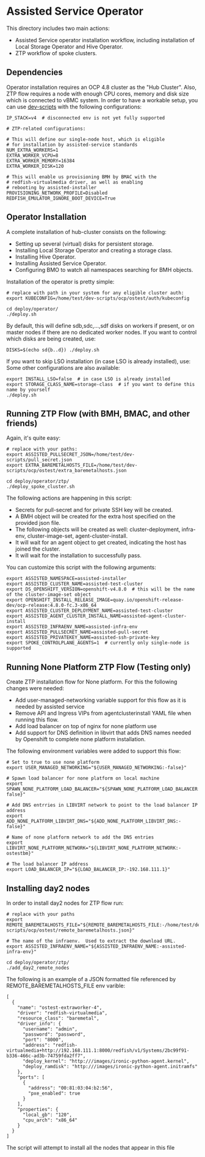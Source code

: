 # Assisted Service Operator

This directory includes two main actions:
* Assisted Service operator installation workflow, including
  installation of Local Storage Operator and Hive Operator.
* ZTP workflow of spoke clusters.

## Dependencies

Operator installation requires an OCP 4.8 cluster as the "Hub Cluster".
Also, ZTP flow requires a node with enough CPU cores, memory and disk size
which is connected to vBMC system.
In order to have a workable setup, you can use
[dev-scripts](https://github.com/openshift-metal3/dev-scripts) with the following configurations:

```
IP_STACK=v4  # disconnected env is not yet fully supported

# ZTP-related configurations:

# This will define our single-node host, which is eligible
# for installation by assisted-service standards
NUM_EXTRA_WORKERS=1
EXTRA_WORKER_VCPU=8
EXTRA_WORKER_MEMORY=16384
EXTRA_WORKER_DISK=120

# This will enable us provisioning BMH by BMAC with the
# redfish-virtualmedia driver, as well as enabling
# rebooting by assisted-installer
PROVISIONING_NETWORK_PROFILE=Disabled
REDFISH_EMULATOR_IGNORE_BOOT_DEVICE=True
```

## Operator Installation

A complete installation of hub-cluster consists on the following:

* Setting up several (virtual) disks for persistent storage.
* Installing Local Storage Operator and creating a storage class.
* Installing Hive Operator.
* Installing Assisted Service Operator.
* Configuring BMO to watch all namespaces searching for BMH objects.

Installation of the operator is pretty simple:

```
# replace with path in your system for any eligible cluster auth:
export KUBECONFIG=/home/test/dev-scripts/ocp/ostest/auth/kubeconfig

cd deploy/operator/
./deploy.sh
```

By default, this will define sdb,sdc,...,sdf disks on workers if present,
or on master nodes if there are no dedicated worker nodes. If you want to
control which disks are being created, use:

```
DISKS=$(echo sd{b..d}) ./deploy.sh
```

If you want to skip LSO installation (in case LSO is already installed), use:
Some other configurations are also available:

```
export INSTALL_LSO=false  # in case LSO is already installed
export STORAGE_CLASS_NAME=storage-class  # if you want to define this name by yourself
./deploy.sh
```

## Running ZTP Flow (with BMH, BMAC, and other friends)

Again, it's quite easy:

```
# replace with your paths:
export ASSISTED_PULLSECRET_JSON=/home/test/dev-scripts/pull_secret.json
export EXTRA_BAREMETALHOSTS_FILE=/home/test/dev-scripts/ocp/ostest/extra_baremetalhosts.json

cd deploy/operator/ztp/
./deploy_spoke_cluster.sh
```

The following actions are happening in this script:
* Secrets for pull-secret and for private SSH key will be created.
* A BMH object will be created for the extra host specified on the provided json file.
* The following objects will be created as well: cluster-deployment, infra-env,
  cluster-image-set, agent-cluster-install.
* It will wait for an agent object to get created, indicating the host has joined the cluster.
* It will wait for the installation to successfully pass.

You can customize this script with the following arguments:
```
export ASSISTED_NAMESPACE=assisted-installer
export ASSISTED_CLUSTER_NAME=assisted-test-cluster
export DS_OPENSHIFT_VERSION=openshift-v4.8.0  # this will be the name of the cluster-image-set object
export OPENSHIFT_INSTALL_RELEASE_IMAGE=quay.io/openshift-release-dev/ocp-release:4.8.0-fc.3-x86_64
export ASSISTED_CLUSTER_DEPLOYMENT_NAME=assisted-test-cluster
export ASSISTED_AGENT_CLUSTER_INSTALL_NAME=assisted-agent-cluster-install
export ASSISTED_INFRAENV_NAME=assisted-infra-env
export ASSISTED_PULLSECRET_NAME=assisted-pull-secret
export ASSISTED_PRIVATEKEY_NAME=assisted-ssh-private-key
export SPOKE_CONTROLPLANE_AGENTS=1  # currently only single-node is supported
```

## Running None Platform ZTP Flow (Testing only)

Create ZTP installation flow for None platform. For this the following changes were needed:

- Add user-managed-networking variable support for this flow as it is needed by assisted service
- Remove API and Ingress VIPs from agentclusterinstall YAML file when running this flow.
- Add load balancer on top of nginx for none platform use
- Add support for DNS definition in libvirt that adds DNS names needed by Openshift to complete none platform installation.

The following environment variables were added to support this flow:

```
# Set to true to use none platform
export USER_MANAGED_NETWORKING="${USER_MANAGED_NETWORKING:-false}"

# Spawn load balancer for none platform on local machine 
export SPAWN_NONE_PLATFORM_LOAD_BALANCER="${SPAWN_NONE_PLATFORM_LOAD_BALANCER:-false}"

# Add DNS entrries in LIBVIRT network to point to the load balancer IP address
export ADD_NONE_PLATFORM_LIBVIRT_DNS="${ADD_NONE_PLATFORM_LIBVIRT_DNS:-false}"

# Name of none platform network to add the DNS entries
export LIBVIRT_NONE_PLATFORM_NETWORK="${LIBVIRT_NONE_PLATFORM_NETWORK:-ostestbm}"

# The load balancer IP address
export LOAD_BALANCER_IP="${LOAD_BALANCER_IP:-192.168.111.1}"
```

## Installing day2 nodes

In order to install day2 nodes for ZTP flow run:

```
# replace with your paths
export REMOTE_BAREMETALHOSTS_FILE="${REMOTE_BAREMETALHOSTS_FILE:-/home/test/dev-scripts/ocp/ostest/remote_baremetalhosts.json}"

# The name of the infraenv.  Used to extract the download URL.
export ASSISTED_INFRAENV_NAME="${ASSISTED_INFRAENV_NAME:-assisted-infra-env}"

cd deploy/operator/ztp/
./add_day2_remote_nodes
```

The following is an example of a JSON formatted file referenced by REMOTE_BAREMETALHOSTS_FILE env varible:

```
[
  {
    "name": "ostest-extraworker-4",
    "driver": "redfish-virtualmedia",
    "resource_class": "baremetal",
    "driver_info": {
      "username": "admin",
      "password": "password",
      "port": "8000",
      "address": "redfish-virtualmedia+http://192.168.111.1:8000/redfish/v1/Systems/2bc99f91-b336-466c-ad3b-74759fda2ff7",
      "deploy_kernel": "http:///images/ironic-python-agent.kernel",
      "deploy_ramdisk": "http:///images/ironic-python-agent.initramfs"
    },
    "ports": [
      {
        "address": "00:81:03:04:b2:56",
        "pxe_enabled": true
      }
    ],
    "properties": {
      "local_gb": "120",
      "cpu_arch": "x86_64"
    }
  }
]
```

The script will attempt to install all the nodes that appear in this file

